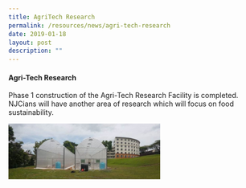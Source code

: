 ```yaml
---
title: AgriTech Research
permalink: /resources/news/agri-tech-research
date: 2019-01-18
layout: post
description: ""
---
```

#### Agri-Tech Research

Phase 1 construction of the Agri-Tech Research Facility is completed. NJCians will have another area of research which will focus on food sustainability. 

<img src="/images/news3.png" 
     style="width:60%">